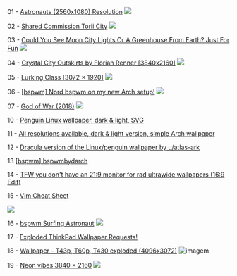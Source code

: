 01 - [Astronauts (2560x1080) Resolution](https://wallpapersden.com/astronauts-wallpaper/2560x1080/)
![](https://images.wallpapersden.com/image/download/astronauts_66067_2560x1080.jpg)

02 - [Shared Commission Torii City](https://kvacm.artstation.com/projects/rRgyLG)
![](https://cdnb.artstation.com/p/assets/images/images/025/512/753/large/michal-kvac-commission-nate-w-torii-city-small.jpg?1586028898)

03 - [Could You See Moon City Lights Or A Greenhouse From Earth? Just For Fun](https://www.science20.com/robert_inventor/could_you_see_moon_city_lights_or_a_greenhouse_from_earth_just_for_fun-157480)
![](https://eoimages.gsfc.nasa.gov/images/imagerecords/55000/55167/earth_lights.gif)

04 - [Crystal City Outskirts by Florian Renner [3840x2160]](https://www.reddit.com/r/wallpapers/comments/g9uw4o/crystal_city_outskirts_by_florian_renner_3840x2160/)
![](https://i.redd.it/f46m53whbmv41.png)

05 - [Lurking Class [3072 × 1920]](https://www.reddit.com/r/wallpapers/comments/gevbj2/lurking_class_3072_1920/)
![](https://i.redd.it/umq2jlb2d8x41.png)

06 - [[bspwm] Nord bspwm on my new Arch setup!](https://www.reddit.com/r/unixporn/comments/gere5w/bspwm_nord_bspwm_on_my_new_arch_setup/)
![](https://drive.google.com/file/d/1DISuO3Evoq0DvCrch5sjpAKZWQkoUd6_/view)

07 - [God of War (2018)](https://wall.alphacoders.com/big.php?i=1036242&lang=Portuguese)
![](https://images6.alphacoders.com/103/1036242.png)

10 - [Penguin Linux wallpaper, dark & light, SVG](https://www.reddit.com/r/wallpaper/comments/kcffkg/1920x1080_penguin_linux_wallpaper_dark_light_svg/)

11 - [All resolutions available, dark & light version, simple Arch wallpaper
](https://www.reddit.com/r/wallpaper/comments/kekos0/1920x1080_all_resolutions_available_dark_light/)

12 - [Dracula version of the Linux/penguin wallpaper by u/atlas-ark](https://www.reddit.com/r/wallpaper/comments/kf2nh1/2560x1440_dracula_version_of_the_linuxpenguin/)

13 [[bspwm] bspwmbydarch](https://www.reddit.com/r/unixporn/comments/kww59r/bspwm_bspwmbydarch/)

14 - [TFW you don't have an 21:9 monitor for rad ultrawide wallpapers (16:9 Edit)
](https://www.reddit.com/r/outrun/comments/5r9phm/tfw_you_dont_have_an_219_monitor_for_rad/)

15 - [Vim Cheat Sheet](https://www.reddit.com/r/UnixWallpapers/comments/61welt/vim_cheat_sheet/)

![](https://external-preview.redd.it/YR2lVxHjzKwIIoRqFeusj3182IxUILqM2zjMSI0g654.png?auto=webp&s=f4202aed992ff7223a513e67047ca33b9f41bbc8)

16 - [bspwm Surfing Astronaut](https://www.reddit.com/r/unixporn/comments/ggk0ly/bspwm_surfing_astronaut/)
![](https://i.imgur.com/P1zl46u.jpg)

17 - [Exploded ThinkPad Wallpaper Requests!](https://www.reddit.com/r/thinkpad/comments/5ngc8x/exploded_thinkpad_wallpaper_requests/?utm_source=share&utm_medium=web2x)

18 - [Wallpaper - T43p, T60p, T430 exploded (4096x3072)](https://www.reddit.com/r/thinkpad/comments/5nevmg/wallpaper_t43p_t60p_t430_exploded_4096x3072/)
    ![imagem](https://i.imgur.com/iZGGSzu.png)

19 - [Neon vibes 3840 × 2160](https://www.reddit.com/r/wallpapers/comments/gfxid7/neon_vibes_3840_2160/)
![](https://i.redd.it/fdb4c8enskx41.png)